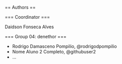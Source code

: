 == Authors ==

=== Coordinator ===

Daidson Fonseca Alves

=== Group 04: denethor  ===

* Rodrigo Damasceno Pompilio, @rodrigodpompilio
* Nome Aluno 2 Completo, @githubuser2
* ...

